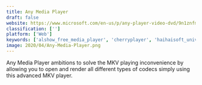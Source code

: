 ```yaml
---
title: Any Media Player
draft: false 
website: https://www.microsoft.com/en-us/p/any-player-video-dvd/9n1znfmt0zf5
classification: ['']
platform: ['Web']
keywords: ['alshow_free_media_player', 'cherryplayer', 'haihaisoft_universal_player', 'vso_media_player']
image: 2020/04/Any-Media-Player.png
---
```

Any Media Player ambitions to solve the MKV playing inconvenience by allowing you to open and render all different types of codecs simply using this advanced MKV player.